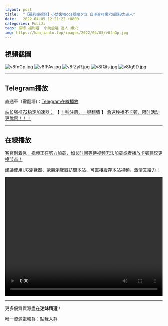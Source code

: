 ```yaml
---
layout: post
title:  "【福利姬视频】小幼齿喵cos舰娘夕立 白泽身材嫩穴蝴蝶B太迷人"
date:   2022-04-05 12:21:22 +0800
categories: FuLiJi
tags: 推特 福利姬  小幼齿喵 迷人 嫩穴
img: https://kanjiantu.top/images/2022/04/05/v8fnGp.jpg
---
```



## 視頻截圖

![v8fnGp.jpg](https://kanjiantu.top/images/2022/04/05/v8fnGp.jpg)
![v8fFAv.jpg](https://kanjiantu.top/images/2022/04/05/v8fFAv.jpg)
![v8fZyR.jpg](https://kanjiantu.top/images/2022/04/05/v8fZyR.jpg)
![v8fQts.jpg](https://kanjiantu.top/images/2022/04/05/v8fQts.jpg)
![v8fg9D.jpg](https://kanjiantu.top/images/2022/04/05/v8fg9D.jpg)

* * *
## Telegram播放

直通車（需翻墻)：[Telegram在線播放](https://t.me/mimeijingxuan/460)

<u>站长强推72稳定加速器：</u> 【 [十秒注册、一键翻墙](https://72vpn.xyz/#/register?code=mimei) 】
<u>  急速秒播不卡顿，限时活动更优惠！！！</u>
* * *
## 在線播放
<u>客官别着急，视频正在努力加载，如长时间等待视频无法加载或者播放卡顿建议更换节点！</u>

<u>建議使用UC瀏覽器、歐朋瀏覽器訪問本站，可直接緩存本站視頻，激情又給力！</u>
<center><video src="https://cdn.publer.io/uploads/videos/624b249fdb2797129f4a63a9/b12df4226d9488134b6e4bdedac60377.mp4" width="100%" height="380px" controls="controls"></video></center>

* * *
更多優質資源盡在**迷妹精選**！

唯一資源電報群：[點我入群](https://t.me/mimeijingxuan)


